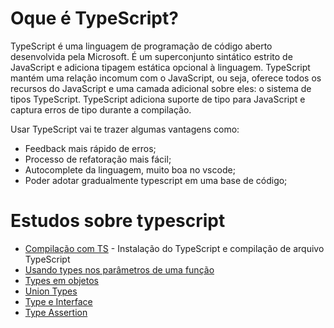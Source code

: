 # Oque é TypeScript?
TypeScript é uma linguagem de programação de código aberto desenvolvida pela Microsoft. É um superconjunto sintático estrito de JavaScript e adiciona tipagem estática opcional à linguagem.
TypeScript mantém uma relação incomum com o JavaScript, ou seja, oferece todos os recursos do JavaScript e uma camada adicional sobre eles: o sistema de tipos TypeScript.
TypeScript adiciona suporte de tipo para JavaScript e captura erros de tipo durante a compilação.

Usar TypeScript vai te trazer algumas vantagens como:

- Feedback mais rápido de erros;
- Processo de refatoração mais fácil;
- Autocomplete da linguagem, muito boa no vscode;
- Poder adotar gradualmente typescript em uma base de código;

# Estudos sobre typescript

* [Compilação com TS](https://github.com/Dirack/Estudos/tree/master/typescript/compilacao#estudo-compila%C3%A7%C3%A3o-com-typescript) - Instalação do TypeScript e compilação de arquivo TypeScript
* [Usando types nos parâmetros de uma função](https://github.com/Dirack/Estudos/tree/master/typescript/type_funcoes#usando-types-nos-par%C3%A2metros-de-uma-fun%C3%A7%C3%A3o)
* [Types em objetos](https://github.com/Dirack/Estudos/tree/master/typescript/objetos#types-em-objetos)
* [Union Types](https://github.com/Dirack/Estudos/tree/master/typescript/union#union-types)
* [Type e Interface](https://github.com/Dirack/Estudos/tree/master/typescript/type_interface#type-e-interface)
* [Type Assertion](https://github.com/Dirack/Estudos/tree/master/typescript/type_assertion#type-assertion)

